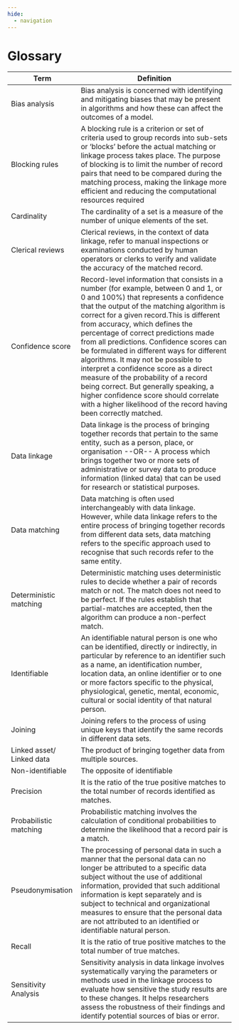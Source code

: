 ```yaml
---
hide:
  - navigation
---
```


# Glossary

|Term|Definition                                                                                                                                                     |
|---|----------------------------------------------------------------------------------------------------------------------------------------------------------------|
|Bias analysis| Bias analysis is concerned with identifying and mitigating biases that may be present in algorithms and how these can affect the outcomes of a model.|
|Blocking rules| A blocking rule is a criterion or set of criteria used to group records into sub-sets or ‘blocks’ before the actual matching or linkage process takes place. The purpose of blocking is to limit the number of record pairs that need to be compared during the matching process, making the linkage more efficient and reducing the computational resources required|
|Cardinality| The cardinality of a set is a measure of the number of unique elements of the set.|
|Clerical reviews| Clerical reviews, in the context of data linkage, refer to manual inspections or examinations conducted by human operators or clerks to verify and validate the accuracy of the matched record.|
|Confidence score| Record-level information that consists in a number (for example, between 0 and 1, or 0 and 100%) that represents a confidence that the output of the matching algorithm is correct for a given record.This is different from accuracy, which defines the percentage of correct predictions made from all predictions. Confidence scores can be formulated in different ways for different algorithms. It may not be possible to interpret a confidence score as a direct measure of the probability of a record being correct. But generally speaking, a higher confidence score should correlate with a higher likelihood of the record having been correctly matched.|
|Data linkage| Data linkage is the process of bringing together records that pertain to the same entity, such as a person, place, or organisation --OR-- A process which brings together two or more sets of administrative or survey data to produce information (linked data) that can be used for research or statistical purposes.|
|Data matching| Data matching is often used interchangeably with data linkage. However, while data linkage refers to the entire process of bringing together records from different data sets, data matching refers to the specific approach used to recognise that such records refer to the same entity.|
|Deterministic matching| Deterministic matching uses deterministic rules to decide whether a pair of records match or not. The match does not need to be perfect. If the rules establish that partial-matches are accepted, then the algorithm can produce a non-perfect match.|
|Identifiable| An identifiable natural person is one who can be identified, directly or indirectly, in particular by reference to an identifier such as a name, an identification number, location data, an online identifier or to one or more factors specific to the physical, physiological, genetic, mental, economic, cultural or social identity of that natural person.|
|Joining| Joining refers to the process of using unique keys that identify the same records in different data sets.|
|Linked asset/ Linked data| The product of bringing together data from multiple sources.|
|Non-identifiable| The opposite of identifiable|
|Precision| It is the ratio of the true positive matches to the total number of records identified as matches.|
|Probabilistic matching| Probabilistic matching involves the calculation of conditional probabilities to determine the likelihood that a record pair is a match.|
|Pseudonymisation| The processing of personal data in such a manner that the personal data can no longer be attributed to a specific data subject without the use of additional information, provided that such additional information is kept separately and is subject to technical and organizational measures to ensure that the personal data are not attributed to an identified or identifiable natural person.|
|Recall| It is the ratio of true positive matches to the total number of true matches.|
|Sensitivity Analysis| Sensitivity analysis in data linkage involves systematically varying the parameters or methods used in the linkage process to evaluate how sensitive the study results are to these changes. It helps researchers assess the robustness of their findings and identify potential sources of bias or error.|
